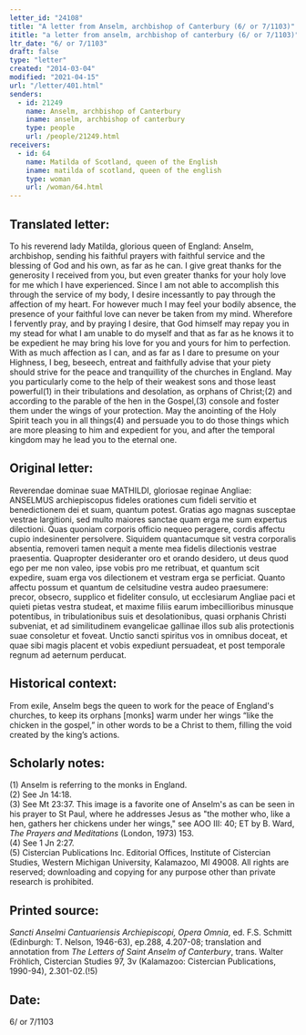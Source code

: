 ```yaml
---
letter_id: "24108"
title: "A letter from Anselm, archbishop of Canterbury (6/ or 7/1103)"
ititle: "a letter from anselm, archbishop of canterbury (6/ or 7/1103)"
ltr_date: "6/ or 7/1103"
draft: false
type: "letter"
created: "2014-03-04"
modified: "2021-04-15"
url: "/letter/401.html"
senders:
  - id: 21249
    name: Anselm, archbishop of Canterbury
    iname: anselm, archbishop of canterbury
    type: people
    url: /people/21249.html
receivers:
  - id: 64
    name: Matilda of Scotland, queen of the English
    iname: matilda of scotland, queen of the english
    type: woman
    url: /woman/64.html
---
```

<h2> Translated letter:</h2>To his reverend lady Matilda, glorious queen of England: Anselm, archbishop, sending his faithful prayers with faithful service and the blessing of God and his own, as far as he can.
I give great thanks for the generosity I received from you, but even greater thanks for your holy love for me which I have experienced. Since I am not able to accomplish this through the service of my body, I desire incessantly to pay through the affection of my heart. For however much I may feel your bodily absence, the presence of your faithful love can never be taken from my mind. Wherefore I fervently pray, and by praying I desire, that God himself may repay you in my stead for what I am unable to do myself and that as far as he knows it to be expedient he may bring his love for you and yours for him to perfection.
With as much affection as I can, and as far as I dare to presume on your Highness, I beg, beseech, entreat and faithfully advise that your piety should strive for the peace and tranquillity of the churches in England. May you particularly come to the help of their weakest sons and those least powerful(1) in their tribulations and desolation, as orphans of Christ;(2) and according to the parable of the hen in the Gospel,(3) console and foster them under the wings of your protection.
May the anointing of the Holy Spirit teach you in all things(4) and persuade you to do those things which are more pleasing to him and expedient for you, and after the temporal kingdom may he lead you to the eternal one.
<h2 class="mt-4"> Original letter:</h2>Reverendae dominae suae MATHILDI, gloriosae reginae Angliae:  ANSELMUS archiepiscopus fideles orationes cum fideli servitio et benedictionem dei et suam, quantum potest.
Gratias ago magnas susceptae vestrae largitioni, sed multo maiores sanctae quam erga me sum expertus dilectioni. Quas quoniam corporis officio nequeo peragere, cordis affectu cupio indesinenter persolvere. Siquidem quantacumque sit vestra corporalis absentia, removeri tamen nequit a mente mea fidelis dilectionis vestrae praesentia. Quapropter desideranter oro et orando desidero, ut deus quod ego per me non valeo, ipse vobis pro me retribuat, et quantum scit expedire, suam erga vos dilectionem et vestram erga se perficiat.
Quanto affectu possum et quantum de celsitudine vestra audeo praesumere: precor, obsecro, supplico et fideliter consulo, ut ecclesiarum Angliae paci et quieti pietas vestra studeat, et maxime filiis earum imbecillioribus minusque potentibus, in tribulationibus suis et desolationibus, quasi orphanis Christi subveniat, et ad similitudinem evangelicae gallinae illos sub alis protectionis suae consoletur et foveat.
Unctio sancti spiritus vos in omnibus doceat, et quae sibi magis placent et vobis expediunt persuadeat, et post temporale regnum ad aeternum perducat.
<h2 class="mt-4"> Historical context:</h2>From exile, Anselm begs the queen to work for the peace of England's churches, to keep its orphans [monks] warm under her wings “like the chicken in the gospel,” in other words to be a Christ to them, filling the void created by the king’s actions.
<h2 class="mt-4"> Scholarly notes:</h2><p>(1) Anselm is referring to the monks in England. <br>(2) See Jn 14:18. <br>(3) See Mt 23:37. This image is a favorite one of Anselm's as can be seen in his prayer to St Paul, where he addresses Jesus as "the mother who, like a hen, gathers her chickens under her wings," see AOO III: 40; ET by B. Ward, <em>The Prayers and Meditations</em> (London, 1973) 153. <br>(4) See 1 Jn 2:27. <br>(5) Cistercian Publications Inc. Editorial Offices, Institute of Cistercian Studies, Western Michigan University, Kalamazoo, MI 49008. All rights are reserved; downloading and copying for any purpose other than private research is prohibited.</p><h2 class="mt-4"> Printed source:</h2><p><em>Sancti Anselmi Cantuariensis Archiepiscopi, Opera Omnia</em>, ed. F.S. Schmitt (Edinburgh: T. Nelson, 1946-63), ep.288, 4.207-08; translation and annotation from <em>The Letters of Saint Anselm of Canterbury</em>, trans. Walter Fröhlich, Cistercian Studies 97, 3v (Kalamazoo: Cistercian Publications, 1990-94), 2.301-02.(!5)</p><h2 class="mt-4"> Date:</h2>6/ or 7/1103